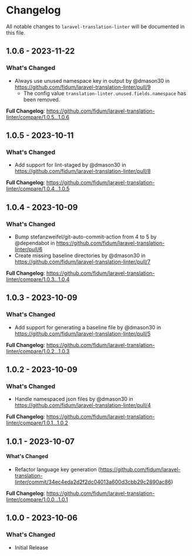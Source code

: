 # Changelog

All notable changes to `laravel-translation-linter` will be documented in this file.

## 1.0.6 - 2023-11-22

### What's Changed

- Always use unused namespace key in output by @dmason30 in https://github.com/fidum/laravel-translation-linter/pull/9   
  - The config value `translation-linter.unused.fields.namespace` has been removed.   
  

**Full Changelog**: https://github.com/fidum/laravel-translation-linter/compare/1.0.5...1.0.6

## 1.0.5 - 2023-10-11

### What's Changed

- Add support for lint-staged by @dmason30 in https://github.com/fidum/laravel-translation-linter/pull/8

**Full Changelog**: https://github.com/fidum/laravel-translation-linter/compare/1.0.4...1.0.5

## 1.0.4 - 2023-10-09

### What's Changed

- Bump stefanzweifel/git-auto-commit-action from 4 to 5 by @dependabot in https://github.com/fidum/laravel-translation-linter/pull/6
- Create missing baseline directories by @dmason30 in https://github.com/fidum/laravel-translation-linter/pull/7

**Full Changelog**: https://github.com/fidum/laravel-translation-linter/compare/1.0.3...1.0.4

## 1.0.3 - 2023-10-09

### What's Changed

- Add support for generating a baseline file by @dmason30 in https://github.com/fidum/laravel-translation-linter/pull/5

**Full Changelog**: https://github.com/fidum/laravel-translation-linter/compare/1.0.2...1.0.3

## 1.0.2 - 2023-10-09

### What's Changed

- Handle namespaced json files by @dmason30 in https://github.com/fidum/laravel-translation-linter/pull/4

**Full Changelog**: https://github.com/fidum/laravel-translation-linter/compare/1.0.1...1.0.2

## 1.0.1 - 2023-10-07

#### What's Changed

- Refactor language key generation (https://github.com/fidum/laravel-translation-linter/commit/34ec4eda2d2f2dc04013a600d3cbb29c2890ac86)

**Full Changelog**: https://github.com/fidum/laravel-translation-linter/compare/1.0.0...1.0.1

## 1.0.0 - 2023-10-06

### What's Changed

- Initial Release

